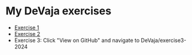 # My DeVaja exercises

- [Exercise 1](https://tickBit.github.io/DeVaja/exercise1)
- [Exercise 2](https://tickBit.github.io/DeVaja/exercise2)
- Exercise 3: Click "View on GitHub" and navigate to DeVaja/exercise3-2024
